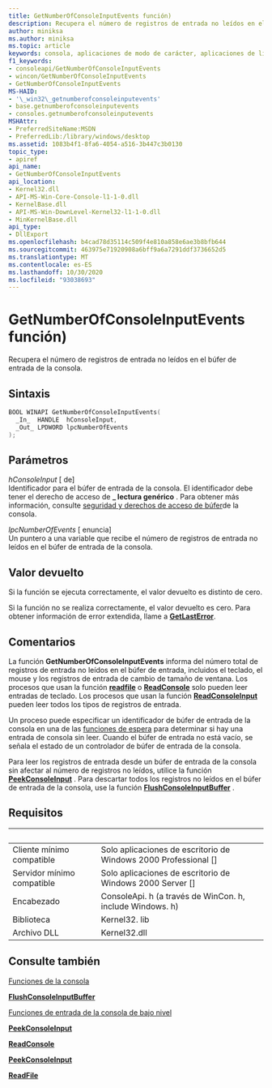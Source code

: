 ```yaml
---
title: GetNumberOfConsoleInputEvents función)
description: Recupera el número de registros de entrada no leídos en el búfer de entrada de la consola.
author: miniksa
ms.author: miniksa
ms.topic: article
keywords: consola, aplicaciones de modo de carácter, aplicaciones de línea de comandos, aplicaciones de terminal, API de consola
f1_keywords:
- consoleapi/GetNumberOfConsoleInputEvents
- wincon/GetNumberOfConsoleInputEvents
- GetNumberOfConsoleInputEvents
MS-HAID:
- '\_win32\_getnumberofconsoleinputevents'
- base.getnumberofconsoleinputevents
- consoles.getnumberofconsoleinputevents
MSHAttr:
- PreferredSiteName:MSDN
- PreferredLib:/library/windows/desktop
ms.assetid: 1083b4f1-8fa6-4054-a516-3b447c3b0130
topic_type:
- apiref
api_name:
- GetNumberOfConsoleInputEvents
api_location:
- Kernel32.dll
- API-MS-Win-Core-Console-l1-1-0.dll
- KernelBase.dll
- API-MS-Win-DownLevel-Kernel32-l1-1-0.dll
- MinKernelBase.dll
api_type:
- DllExport
ms.openlocfilehash: b4cad78d35114c509f4e810a858e6ae3b8bfb644
ms.sourcegitcommit: 463975e71920908a6bff9a6a7291ddf3736652d5
ms.translationtype: MT
ms.contentlocale: es-ES
ms.lasthandoff: 10/30/2020
ms.locfileid: "93038693"
---
```

# <a name="getnumberofconsoleinputevents-function"></a>GetNumberOfConsoleInputEvents función)

Recupera el número de registros de entrada no leídos en el búfer de entrada de la consola.

## <a name="syntax"></a>Sintaxis

```C
BOOL WINAPI GetNumberOfConsoleInputEvents(
  _In_  HANDLE  hConsoleInput,
  _Out_ LPDWORD lpcNumberOfEvents
);
```

## <a name="parameters"></a>Parámetros

*hConsoleInput* \[ de\]  
Identificador para el búfer de entrada de la consola. El identificador debe tener el derecho de acceso de **\_ lectura genérico** . Para obtener más información, consulte [seguridad y derechos de acceso de búfer](console-buffer-security-and-access-rights.md)de la consola.

*lpcNumberOfEvents* \[ enuncia\]  
Un puntero a una variable que recibe el número de registros de entrada no leídos en el búfer de entrada de la consola.

## <a name="return-value"></a>Valor devuelto

Si la función se ejecuta correctamente, el valor devuelto es distinto de cero.

Si la función no se realiza correctamente, el valor devuelto es cero. Para obtener información de error extendida, llame a [**GetLastError**](https://msdn.microsoft.com/library/windows/desktop/ms679360).

## <a name="remarks"></a>Comentarios

La función **GetNumberOfConsoleInputEvents** informa del número total de registros de entrada no leídos en el búfer de entrada, incluidos el teclado, el mouse y los registros de entrada de cambio de tamaño de ventana. Los procesos que usan la función [**readfile**](https://msdn.microsoft.com/library/windows/desktop/aa365467) o [**ReadConsole**](readconsole.md) solo pueden leer entradas de teclado. Los procesos que usan la función [**ReadConsoleInput**](readconsoleinput.md) pueden leer todos los tipos de registros de entrada.

Un proceso puede especificar un identificador de búfer de entrada de la consola en una de las [funciones de espera](https://msdn.microsoft.com/library/windows/desktop/ms687069) para determinar si hay una entrada de consola sin leer. Cuando el búfer de entrada no está vacío, se señala el estado de un controlador de búfer de entrada de la consola.

Para leer los registros de entrada desde un búfer de entrada de la consola sin afectar al número de registros no leídos, utilice la función [**PeekConsoleInput**](peekconsoleinput.md) . Para descartar todos los registros no leídos en el búfer de entrada de la consola, use la función [**FlushConsoleInputBuffer**](flushconsoleinputbuffer.md) .

## <a name="requirements"></a>Requisitos

| &nbsp; | &nbsp; |
|-|-|
| Cliente mínimo compatible | Solo aplicaciones de escritorio de Windows 2000 Professional \[\] |
| Servidor mínimo compatible | Solo aplicaciones de escritorio de Windows 2000 Server \[\] |
| Encabezado | ConsoleApi. h (a través de WinCon. h, include Windows. h) |
| Biblioteca | Kernel32. lib |
| Archivo DLL | Kernel32.dll |

## <a name="see-also"></a>Consulte también

[Funciones de la consola](console-functions.md)

[**FlushConsoleInputBuffer**](flushconsoleinputbuffer.md)

[Funciones de entrada de la consola de bajo nivel](low-level-console-input-functions.md)

[**PeekConsoleInput**](peekconsoleinput.md)

[**ReadConsole**](readconsole.md)

[**PeekConsoleInput**](readconsoleinput.md)

[**ReadFile**](https://msdn.microsoft.com/library/windows/desktop/aa365467)
